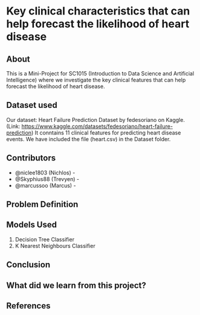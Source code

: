 # Key clinical characteristics that can help forecast the likelihood of heart disease

## About
This is a Mini-Project for SC1015 (Introduction to Data Science and Artificial Intelligence) where we investigate the key clinical features that can help forecast the likelihood of heart disease.

## Dataset used
Our dataset: Heart Failure Prediction Dataset by fedesoriano on Kaggle. 
(Link: https://www.kaggle.com/datasets/fedesoriano/heart-failure-prediction) 
It conntains 11 clinical features for predicting heart disease events. 
We have included the file (heart.csv) in the Dataset folder. 

## Contributors
* @niclee1803 (Nichlos) - 
* @Skyphius88 (Trevyen) -
* @marcussoo (Marcus) -

## Problem Definition


## Models Used
1. Decision Tree Classifier
2. K Nearest Neighbours Classifier


## Conclusion


## What did we learn from this project?


## References

